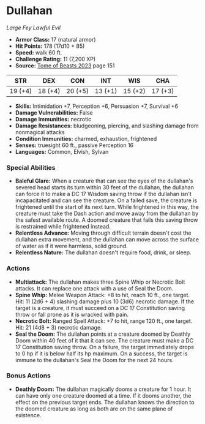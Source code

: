 # Dullahan

*Large* *Fey* *Lawful Evil*

- **Armor Class:** 17 (natural armor)
- **Hit Points:** 178 (17d10 + 85)
- **Speed:** walk 60 ft.
- **Challenge Rating:** 11 (7,200 XP)
- **Source:** [Tome of Beasts 2023](https://koboldpress.com/kpstore/product/tome-of-beasts-1-2023-edition/) page 151

| STR | DEX | CON | INT | WIS | CHA |
| --- | --- | --- | --- | --- | --- |
| 19 (+4) | 18 (+4) | 20 (+5) | 13 (+1) | 15 (+2) | 17 (+3) |

- **Skills:** Intimidation +7, Perception +6, Persuasion +7, Survival +6
- **Damage Vulnerabilities:** False
- **Damage Immunities:** necrotic
- **Damage Resistances:** bludgeoning, piercing, and slashing damage from nonmagical attacks
- **Condition Immunities:** charmed, exhaustion, frightened
- **Senses:** truesight 60 ft., passive Perception 16
- **Languages:** Common, Elvish, Sylvan

### Special Abilities

- **Baleful Glare:** When a creature that can see the eyes of the dullahan's severed head starts its turn within 30 feet of the dullahan, the dullahan can force it to make a DC 17 Wisdom saving throw if the dullahan isn't incapacitated and can see the creature. On a failed save, the creature is frightened until the start of its next turn. While frightened in this way, the creature must take the Dash action and move away from the dullahan by the safest available route. A doomed creature that fails this saving throw is restrained while frightened instead.
- **Relentless Advance:** Moving through difficult terrain doesn't cost the dullahan extra movement, and the dullahan can move across the surface of water as if it were harmless, solid ground.
- **Relentless Nature:** The dullahan doesn't require food, drink, or sleep.

### Actions

- **Multiattack:** The dullahan makes three Spine Whip or Necrotic Bolt attacks. It can replace one attack with a use of Seal the Doom.
- **Spine Whip:** Melee Weapon Attack: +8 to hit, reach 10 ft., one target. Hit: 11 (2d6 + 4) slashing damage plus 10 (3d6) necrotic damage. If the target is a creature, it must succeed on a DC 17 Constitution saving throw or fall prone as it is wracked with pain.
- **Necrotic Bolt:** Ranged Spell Attack: +7 to hit, range 120 ft., one target. Hit: 21 (4d8 + 3) necrotic damage.
- **Seal the Doom:** The dullahan points at a creature doomed by Deathly Doom within 40 feet of it that it can see. The creature must make a DC 17 Constitution saving throw. On a failure, the target immediately drops to 0 hp if it is below half its hp maximum. On a success, the target is immune to the dullahan's Seal the Doom for the next 24 hours.

### Bonus Actions

- **Deathly Doom:** The dullahan magically dooms a creature for 1 hour. It can have only one creature doomed at a time. If it dooms another, the effect on the previous target ends. The dullahan knows the direction to the doomed creature as long as both are on the same plane of existence.
